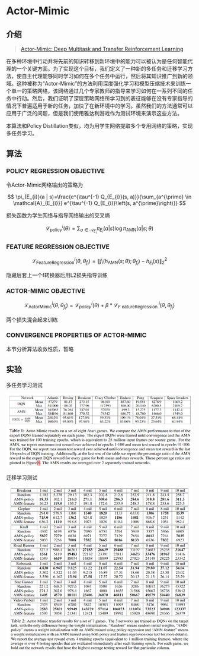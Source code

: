 # Actor-Mimic

## 介绍

> [Actor-Mimic: Deep Multitask and Transfer Reinforcement Learning](https://arxiv.org/pdf/1511.06342.pdf)

在多种环境中行动并将先前的知识转移到新环境中的能力可以被认为是任何智能代理的一个关键方面。为了实现这个目标，我们定义了一种新的多任务和迁移学习方法，使自主代理能够同时学习如何在多个任务中运行，然后将其知识推广到新的领域。这种被称为“Actor-Mimic”的方法利用深度强化学习和模型压缩技术来训练一个单一的策略网络，该网络通过几个专家教师的指导来学习如何在一系列不同的任务中行动。然后，我们证明了深层策略网络所学习到的表征能够在没有专家指导的情况下普遍适用于新的任务，加快了在新环境中的学习。虽然我们的方法通常可以应用于广泛的问题，但是我们使用雅达利游戏作为测试环境来演示这些方法。

本算法和Policy Distillation类似，均为用学生网络提取多个专用网络的策略，实现多任务学习。

## 算法

### POLICY REGRESSION OBJECTIVE

令Actor-Mimic网络输出的策略为

$$
\pi_{E_{i}}(a | s)=\frac{e^{\tau^{-1} Q_{E_{i}}(s, a)}}{\sum_{a^{\prime} \in \mathcal{A}_{E_{i}}} e^{\tau^{-1} Q_{E_{i}}\left(s, a^{\prime}\right)}}
$$

损失函数为学生网络与指导网络输出的交叉熵

$$
\mathcal{L}_{\text {policy}}^{i}(\theta)=\sum_{a \in \mathcal{A}_{E_{i}}} \pi_{E_{i}}(a | s) \log \pi_{\mathrm{AMN}}(a | s ; \theta)
$$

### FEATURE REGRESSION OBJECTIVE

$$
\mathcal{L}_{\text {FeatureRegression}}^{i}\left(\theta, \theta_{f_{i}}\right)=\left\|f_{i}\left(h_{\mathrm{AMN}}(s ; \theta) ; \theta_{f_{i}}\right)-h_{E_{i}}(s)\right\|_{2}^{2}
$$

隐藏层套上一个f转换器后用L2损失指导训练

### ACTOR-MIMIC OBJECTIVE

$$
\mathcal{L}_{\text {ActorMimic}}^{i}\left(\theta, \theta_{f_{i}}\right)=\mathcal{L}_{p o l i c y}^{i}(\theta)+\beta * \mathcal{L}_{F \text { eatureRegression }}^{i}\left(\theta, \theta_{f_{i}}\right)
$$

两个损失混合起来训练

### CONVERGENCE PROPERTIES OF ACTOR-MIMIC

本节分析算法收敛性质，暂略

## 实验

多任务学习测试

![](../../.gitbook/assets/image%20%2854%29.png)

迁移学习测试

![](../../.gitbook/assets/image%20%2817%29.png)



